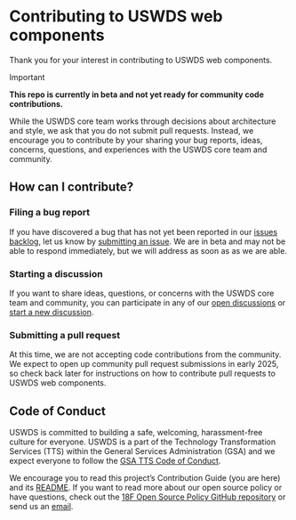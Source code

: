 # Contributing to USWDS web components

Thank you for your interest in contributing to USWDS web components.

> [!Important]
>
> **This repo is currently in beta and not yet ready for community code contributions.**
>
> While the USWDS core team works through decisions about architecture and style, we ask that you do not submit pull requests. Instead, we encourage you to contribute by your sharing your bug reports, ideas, concerns, questions, and experiences with the USWDS core team and community.

## How can I contribute?

### Filing a bug report

If you have discovered a bug that has not yet been reported in our [issues backlog](https://github.com/uswds/web-components/issues), let us know by [submitting an issue](https://github.com/uswds/web-components/issues/new). We are in beta and may not be able to respond immediately, but we will address as soon as as we are able.

### Starting a discussion

If you want to share ideas, questions, or concerns with the USWDS core team and community, you can participate in any of our [open discussions](https://github.com/uswds/web-components/discussions) or [start a new discussion](https://github.com/uswds/web-components/discussions/new/choose).

### Submitting a pull request

At this time, we are not accepting code contributions from the community. We expect to open up community pull request submissions in early 2025, so check back later for instructions on how to contribute pull requests to USWDS web components.

## Code of Conduct

USWDS is committed to building a safe, welcoming, harassment-free culture for everyone. USWDS is a part of the Technology Transformation Services (TTS) within the General Services Administration (GSA) and we expect everyone to follow the [GSA TTS Code of Conduct](https://handbook.tts.gsa.gov/about-us/code-of-conduct/).

We encourage you to read this project’s Contribution Guide (you are here) and its [README](https://github.com/uswds/web-components). If you want to read more about our open source policy or have questions, check out the [18F Open Source Policy GitHub repository](https://github.com/18f/open-source-policy) or send us an [email](mailto:uswds@gsa.gov).

